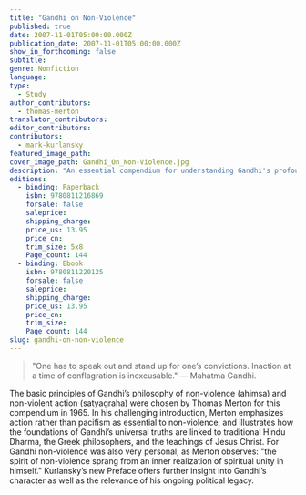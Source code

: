 ```yaml
---
title: "Gandhi on Non-Violence"
published: true
date: 2007-11-01T05:00:00.000Z
publication_date: 2007-11-01T05:00:00.000Z
show_in_forthcoming: false
subtitle:
genre: Nonfiction
language:
type:
  - Study
author_contributors:
  - thomas-merton
translator_contributors:
editor_contributors:
contributors:
  - mark-kurlansky
featured_image_path:
cover_image_path: Gandhi_On_Non-Violence.jpg
description: "An essential compendium for understanding Gandhi's profound legacy "
editions:
  - binding: Paperback
    isbn: 9780811216869
    forsale: false
    saleprice:
    shipping_charge:
    price_us: 13.95
    price_cn:
    trim_size: 5x8
    Page_count: 144
  - binding: Ebook
    isbn: 9780811220125
    forsale: false
    saleprice:
    shipping_charge:
    price_us: 13.95
    price_cn:
    trim_size:
    Page_count: 144
slug: gandhi-on-non-violence
---
```


> "One has to speak out and stand up for one’s convictions. Inaction at a time of conflagration is inexcusable." — Mahatma Gandhi.

The basic principles of Gandhi’s philosophy of non-violence (ahimsa) and non-violent action (satyagraha) were chosen by Thomas Merton for this compendium in 1965. In his challenging introduction, Merton emphasizes action rather than pacifism as essential to non-violence, and illustrates how the foundations of Gandhi’s universal truths are linked to traditional Hindu Dharma, the Greek philosophers, and the teachings of Jesus Christ. For Gandhi non-violence was also very personal, as Merton observes: "the spirit of non-violence sprang from an inner realization of spiritual unity in himself." Kurlansky’s new Preface offers further insight into Gandhi’s character as well as the relevance of his ongoing political legacy.

